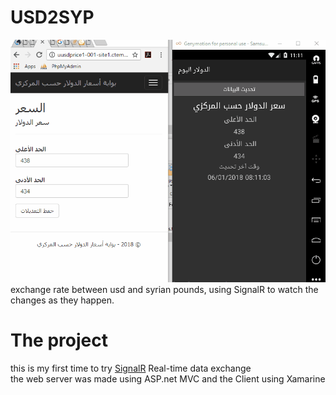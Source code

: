 # USD2SYP
![USD2SYP](./ShowCase.gif "USD2SYP")<br />
exchange rate between usd and syrian pounds, using SignalR to watch the changes as they happen.<br/>

# The project
this is my first time to try [SignalR](https://dotnet.microsoft.com/en-us/apps/aspnet/signalr/ "SignalR") Real-time data exchange<br/>
the web server was made using ASP.net MVC and the Client using Xamarine
